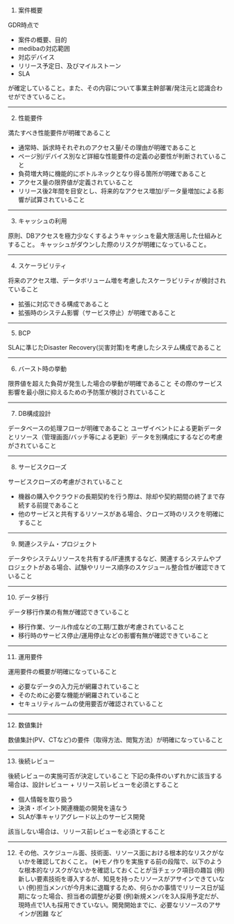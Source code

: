 1. 案件概要

GDR時点で
- 案件の概要、目的
- medibaの対応範囲
- 対応デバイス
- リリース予定日、及びマイルストーン
- SLA

が確定していること。また、その内容について事業主幹部署/発注元と認識合わせができていること。

----

2. 性能要件

満たすべき性能要件が明確であること
- 通常時、訴求時それぞれのアクセス量/その理由が明確であること
- ページ別/デバイス別など詳細な性能要件の定義の必要性が判断されていること
- 負荷増大時に機能的にボトルネックとなり得る箇所が明確であること
- アクセス量の限界値が定義されていること
- リリース後2年間を目安とし、将来的なアクセス増加/データ量増加による影響が試算されていること

----

3. キャッシュの利用

原則、DBアクセスを極力少なくするようキャッシュを最大限活用した仕組みとすること。
キャッシュがダウンした際のリスクが明確になっていること。

----

4. スケーラビリティ

将来のアクセス増、データボリューム増を考慮したスケーラビリティが検討されていること
- 拡張に対応できる構成であること
- 拡張時のシステム影響（サービス停止）が明確であること

----

5. BCP

SLAに準じたDisaster Recovery(災害対策)を考慮したシステム構成であること

----

6. バースト時の挙動

限界値を超えた負荷が発生した場合の挙動が明確であること
その際のサービス影響を最小限に抑えるための予防策が検討されていること

----

7. DB構成設計

データベースの処理フローが明確であること
ユーザイベントによる更新データとリソース（管理画面/バッチ等による更新）データを別構成にするなどの考慮がされていること

----

8. サービスクローズ

サービスクローズの考慮がされていること
- 機器の購入やクラウドの長期契約を行う際は、除却や契約期間の終了まで存続する前提であること
- 他のサービスと共有するリソースがある場合、クローズ時のリスクを明確にすること

----

9. 関連システム・プロジェクト

データやシステムリソースを共有する/IF連携するなど、関連するシステムやプロジェクトがある場合、試験やリリース順序のスケジュール整合性が確認できていること

----

10. データ移行

データ移行作業の有無が確認できていること
- 移行作業、ツール作成などの工期/工数が考慮されていること
- 移行時のサービス停止/運用停止などの影響有無が確認できていること

----

11. 運用要件

運用要件の概要が明確になっていること
- 必要なデータの入力元が網羅されていること
- そのために必要な機能が網羅されていること
- セキュリティルームの使用要否が確認されていること

----

12. 数値集計

数値集計(PV、CTなど)の要件（取得方法、閲覧方法）が明確になっていること

----

13. 後続レビュー

後続レビューの実施可否が決定していること
下記の条件のいずれかに該当する場合は、設計レビュー + リリース前レビューを必須とすること

- 個人情報を取り扱う
- 決済・ポイント関連機能の開発を遠なう
- SLAが準キャリアグレード以上のサービス開発

該当しない場合は、リリース前レビューを必須とすること

----

12. その他、スケジュール面、技術面、リソース面における根本的なリスクがないかを確認しておくこと。
(※)モノ作りを実施する前の段階で、以下のような根本的なリスクがないかを確認しておくことが当チェック項目の趣旨
(例)新しい要素技術を導入するが、知見を持ったリソースがアサインできていない
(例)担当メンバが今月末に退職するため、何らかの事情でリリース日が延期になった場合、担当者の調整が必要
(例)新規メンバを3人採用予定だが、現時点で1人も採用できていない。開発開始までに、必要なリソースのアサインが困難
など
